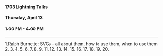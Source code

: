 #### 1703 Lightning Talks
#### Thursday, April 13
#### 1:00 PM - 4:00 PM

-----------------------------------------

1.Ralph Burnette: SVGs - all about them, how to use them, when to use them
2.
3.
4.
5.
6.
7.
8.
9.
11.
12.
13.
14.
15.
16.
17.
18.
19.
20.

